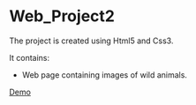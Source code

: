 # Web_Project2

The project is created using Html5 and Css3.

It contains:
- Web page containing images of wild animals.

[Demo](https://replit.com/@Siddharthsing13/Webproject2#index.html)
